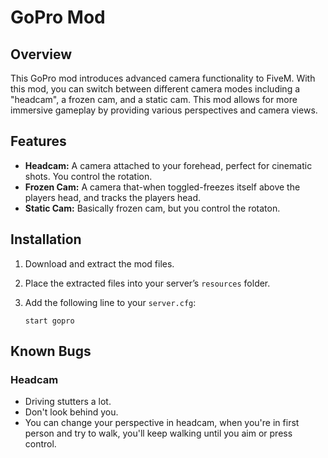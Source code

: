 # GoPro Mod
## Overview

This GoPro mod introduces advanced camera functionality to FiveM. With this mod, you can switch between different camera modes including a "headcam", a frozen cam, and a static cam. This mod allows for more immersive gameplay by providing various perspectives and camera views.

## Features

- **Headcam:** A camera attached to your forehead, perfect for cinematic shots. You control the rotation.
- **Frozen Cam:** A camera that-when toggled-freezes itself above the players head, and tracks the players head.
- **Static Cam:** Basically frozen cam, but you control the rotaton.

## Installation

1. Download and extract the mod files.
2. Place the extracted files into your server’s `resources` folder.
3. Add the following line to your `server.cfg`:

   ```plaintext
   start gopro
## Known Bugs
### Headcam
- Driving stutters a lot.
- Don't look behind you.
- You can change your perspective in headcam, when you're in first person and try to walk, you'll keep walking until you aim or press control.
